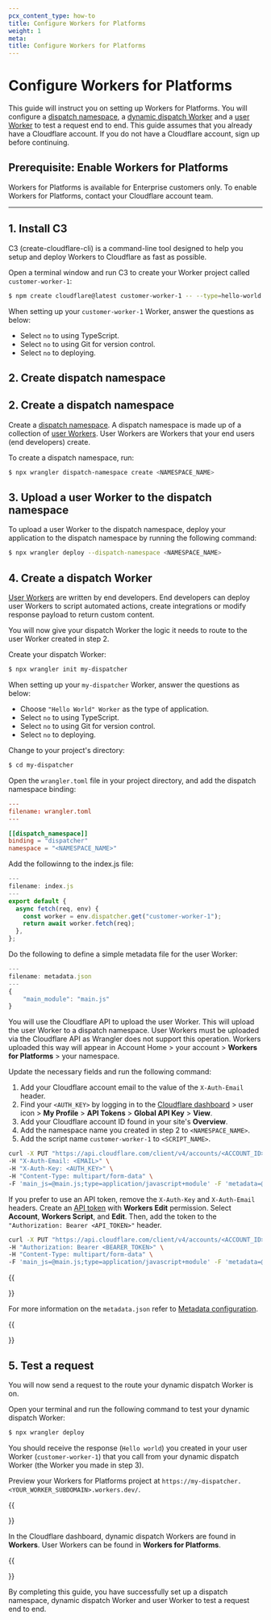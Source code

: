```yaml
---
pcx_content_type: how-to
title: Configure Workers for Platforms
weight: 1
meta:
title: Configure Workers for Platforms
---
```


# Configure Workers for Platforms

This guide will instruct you on setting up Workers for Platforms. You will configure a [dispatch namespace](/cloudflare-for-platforms/workers-for-platforms/reference/how-workers-for-platforms-works/#dispatch-namespace), a [dynamic dispatch Worker](/cloudflare-for-platforms/workers-for-platforms/reference/how-workers-for-platforms-works/#dynamic-dispatch-worker) and a [user Worker](/cloudflare-for-platforms/workers-for-platforms/reference/how-workers-for-platforms-works/#user-workers) to test a request end to end. This guide assumes that you already have a Cloudflare account. If you do not have a Cloudflare account, sign up before continuing.

## Prerequisite: Enable Workers for Platforms

Workers for Platforms is available for Enterprise customers only. To enable Workers for Platforms, contact your Cloudflare account team.

---

## 1. Install C3

C3 (create-cloudflare-cli) is a command-line tool designed to help you setup and deploy Workers to Cloudflare as fast as possible.

Open a terminal window and run C3 to create your Worker project called `customer-worker-1`:

```sh
$ npm create cloudflare@latest customer-worker-1 -- --type=hello-world
```

When setting up your `customer-worker-1` Worker, answer the questions as below:

- Select `no` to using TypeScript.
- Select `no` to using Git for version control.
- Select `no` to deploying.

## 2. Create dispatch namespace
## 2. Create a dispatch namespace

Create a [dispatch namespace](/cloudflare-for-platforms/workers-for-platforms/reference/how-workers-for-platforms-works/#dispatch-namespace). A dispatch namespace is made up of a collection of [user Workers](/cloudflare-for-platforms/workers-for-platforms/reference/how-workers-for-platforms-works/#user-workers). User Workers are Workers that your end users (end developers) create.

To create a dispatch namespace, run:

```sh
$ npx wrangler dispatch-namespace create <NAMESPACE_NAME>
```

## 3. Upload a user Worker to the dispatch namespace

To upload a user Worker to the dispatch namespace, deploy your application to the dispatch namespace by running the following command:

```sh
$ npx wrangler deploy --dispatch-namespace <NAMESPACE_NAME>
```

## 4. Create a dispatch Worker

[User Workers](/cloudflare-for-platforms/workers-for-platforms/reference/how-workers-for-platforms-works/#user-workers) are written by end developers. End developers can deploy user Workers to script automated actions, create integrations or modify response payload to return custom content.

You will now give your dispatch Worker the logic it needs to route to the user Worker created in step 2.

Create your dispatch Worker:

```sh
$ npx wrangler init my-dispatcher
```

When setting up your `my-dispatcher` Worker, answer the questions as below:

- Choose `"Hello World" Worker` as the type of application.
- Select `no` to using TypeScript.
- Select `no` to using Git for version control.
- Select `no` to deploying.

Change to your project's directory:

```sh
$ cd my-dispatcher
```

Open the `wrangler.toml` file in your project directory, and add the dispatch namespace binding:

```toml
---
filename: wrangler.toml
---

[[dispatch_namespace]]
binding = "dispatcher"
namespace = "<NAMESPACE_NAME>"
```

Add the followinng to the index.js file:

```js
---
filename: index.js
---
export default {
  async fetch(req, env) {
    const worker = env.dispatcher.get("customer-worker-1");
    return await worker.fetch(req);
  },
};
```

Do the following to define a simple metadata file for the user Worker:

```js
---
filename: metadata.json
---
{
    "main_module": "main.js"
}
```

You will use the Cloudflare API to upload the user Worker. This will upload the user Worker to a dispatch namespace. User Workers must be uploaded via the Cloudflare API as Wrangler does not support this operation. Workers uploaded this way will appear in Account Home > your account > **Workers for Platforms** > your namespace.

Update the necessary fields and run the following command:

1. Add your Cloudflare account email to the value of the `X-Auth-Email` header.
2. Find your `<AUTH_KEY>` by logging in to the [Cloudflare dashboard](https://dash.cloudflare.com) > user icon > **My Profile** > **API Tokens** > **Global API Key** > **View**.
3. Add your Cloudflare account ID found in your site's **Overview**.
4. Add the namespace name you created in step 2 to `<NAMESPACE_NAME>`.
5. Add the script name `customer-worker-1` to `<SCRIPT_NAME>`.

```bash
curl -X PUT "https://api.cloudflare.com/client/v4/accounts/<ACCOUNT_ID>/workers/dispatch/namespaces/<NAMESPACE_NAME>/scripts/customer-worker-1" \
-H "X-Auth-Email: <EMAIL>" \
-H "X-Auth-Key: <AUTH_KEY>" \
-H "Content-Type: multipart/form-data" \
-F 'main_js=@main.js;type=application/javascript+module' -F 'metadata=@metadata.json;type=application/json'
```

If you prefer to use an API token, remove the `X-Auth-Key` and `X-Auth-Email` headers. Create an [API token](/fundamentals/api/get-started/create-token/) with **Workers Edit** permission. Select **Account**, **Workers Script**, and **Edit**. Then, add the token to the `"Authorization: Bearer <API_TOKEN>"` header.


```bash
curl -X PUT "https://api.cloudflare.com/client/v4/accounts/<ACCOUNT_ID>/workers/dispatch/namespaces/<NAMESPACE_NAME>/scripts/customer-worker-1" \
-H "Authorization: Bearer <BEARER_TOKEN>" \
-H "Content-Type: multipart/form-data" \
-F 'main_js=@main.js;type=application/javascript+module' -F 'metadata=@metadata.json;type=application/json'
```

{{<Aside type="note">}}

For more information on the `metadata.json` refer to [Metadata configuration](/cloudflare-for-platforms/workers-for-platforms/reference/metadata/).

{{</Aside>}}

## 5. Test a request

You will now send a request to the route your dynamic dispatch Worker is on.

Open your terminal and run the following command to test your dynamic dispatch Worker:

```sh
$ npx wrangler deploy
```

You should receive the response (`Hello world`) you created in your user Worker (`customer-worker-1`) that you call from your dynamic dispatch Worker (the Worker you made in step 3).

Preview your Workers for Platforms project at `https://my-dispatcher.<YOUR_WORKER_SUBDOMAIN>.workers.dev/`.

{{<Aside type="note" header="Dynamic dispatch Workers versus user Workers">}}

In the Cloudflare dashboard, dynamic dispatch Workers are found in **Workers**. User Workers can be found in **Workers for Platforms**.

{{</Aside>}}

By completing this guide, you have successfully set up a dispatch namespace, dynamic dispatch Worker and user Worker to test a request end to end.
